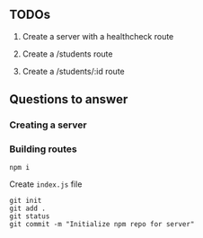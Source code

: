 ## TODOs
1. Create a server with a healthcheck route

2. Create a /students route

3. Create a /students/:id route

## Questions to answer
### Creating a server

### Building routes

```
npm i
```

Create `index.js` file

```
git init
git add .
git status
git commit -m "Initialize npm repo for server"
```